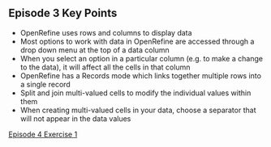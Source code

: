 ## Episode 3 Key Points


- OpenRefine uses rows and columns to display data
- Most options to work with data in OpenRefine are accessed through a drop down menu at the top of a data column
- When you select an option in a particular column (e.g. to make a change to the data), it will affect all the cells in that column
- OpenRefine has a Records mode which links together multiple rows into a single record
- Split and join multi-valued cells to modify the individual values within them
- When creating multi-valued cells in your data, choose a separator that will not appear in the data values

[Episode 4 Exercise 1](episode4_ex1.md)
